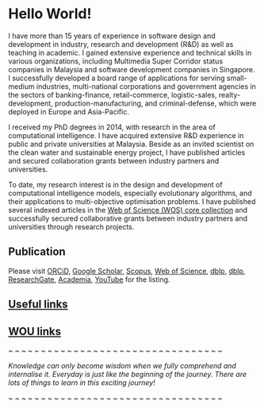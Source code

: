 # Hello World!

I have more than 15 years of experience in software design and development in industry, research and development (R&D) as well as teaching in academic. I gained extensive experience and technical skills in various organizations, including Multimedia Super Corridor status companies in Malaysia and software development companies in Singapore. I successfully developed a board range of applications for serving small-medium industries, multi-national corporations and government agencies in the sectors of banking-finance, retail-commerce, logistic-sales, realty-development, production-manufacturing, and criminal-defense, which were deployed in Europe and Asia-Pacific.

I received my PhD degrees in 2014, with research in the area of computational intelligence. I have acquired extensive R&D experience in public and private universities at Malaysia. Beside as an invited scientist on the clean water and sustainable energy project, I have published articles and secured collaboration grants between industry partners and universities.

To date, my research interest is in the design and development of computational intelligence models, especially evolutionary algorithms, and their applications to multi-objective optimisation problems. I have published several indexed articles in the [Web of Science (WOS) core collection](https://publons.com/researcher/2461459/choo-jun-tan/publications/) and successfully secured collaborative grants between industry partners and universities through research projects.




## Publication

Please visit
[ORCiD](http://orcid.org/0000-0003-1748-1544),
[Google Scholar](http://scholar.google.com.my/citations?user=bSb37M8AAAAJ&hl=en),
[Scopus](https://www.scopus.com/authid/detail.uri?authorId=55655843600),
[Web of Science](https://www.webofscience.com/wos/author/rid/O-6251-2014),
[dblp](http://dblp.dagstuhl.de/pers/hd/t/Tan:Choo_Jun),
[dblp](http://dblp2.uni-trier.de/pers/hd/t/Tan:Choo_Jun),
[ResearchGate](https://www.researchgate.net/profile/Choo_Tan2),
[Academia](https://wou-my.academia.edu/ChooJunTan),
[YouTube](https://www.youtube.com/channel/UClZRxIwKOqbYVWntRAPA2xA)
for the listing.



## [Useful links](links)

## [WOU links](woulinks)
~ ~ ~ ~ ~ ~ ~ ~ ~ ~ ~ ~ ~ ~ ~ ~ ~ ~ ~ ~ ~ ~ ~ ~ ~ ~ ~ ~ ~ ~ ~ ~ ~ 

_Knowledge can only become wisdom when we fully comprehend and internalise it. Everyday is just like the beginning of the journey. There are lots of things to learn in this exciting journey!_

~ ~ ~ ~ ~ ~ ~ ~ ~ ~ ~ ~ ~ ~ ~ ~ ~ ~ ~ ~ ~ ~ ~ ~ ~ ~ ~ ~ ~ ~ ~ ~ ~ 
